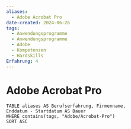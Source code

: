 ```yaml
---
aliases:
  - Adobe Acrobat Pro
date-created: 2024-06-26
tags:
  - Anwendungsprogramme
  - Anwendungsprogramme
  - Adobe
  - Kompetenzen
  - Hardskills
Erfahrung: 4
---
```


# Adobe Acrobat Pro

```dataview
TABLE aliases AS Berufserfahrung, Firmenname,
Enddatum - Startdatum AS Dauer
WHERE contains(tags, "Adobe/Acrobat-Pro")
SORT ASC
```